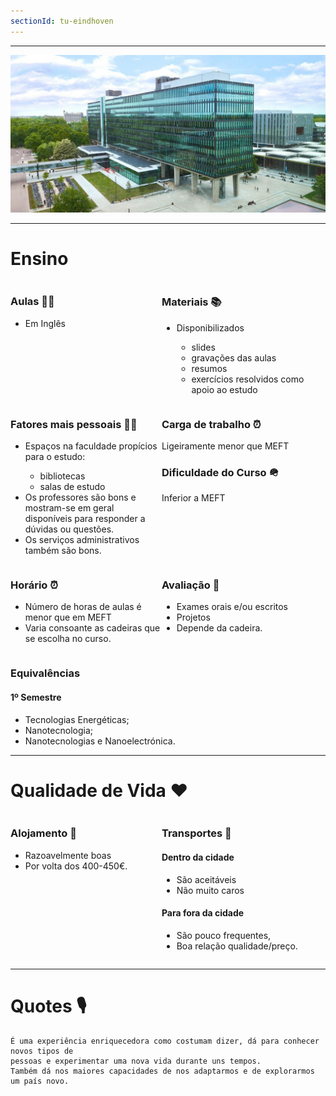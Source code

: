 ```yaml
---
sectionId: tu-eindhoven
---
```


---

<img src="images/tu-eindhoven.jpg" alt="TU Eindhoven" class="rounded-image">

---

# Ensino

<div style="display: flex;">
    <div style="flex-basis: 48%;">
        <h3>Aulas 👩‍🏫</h3>
        <ul>
            <li>Em Inglês</li>
        </ul>
    </div>
    <div style="flex-basis: 48%;">
        <h3>Materiais 📚</h3>
        <ul>
            <li>Disponibilizados</li>
            <ul>
                <li>slides</li>
                <li>gravações das aulas</li>
                <li>resumos</li>
                <li>exercícios resolvidos como apoio ao estudo</li>
            </ul>
        </ul>
    </div>
</div>

<div style="display: flex;">
    <div style="flex-basis: 48%;">
        <h3>Fatores mais pessoais 🙍‍♂️</h3>
        <ul>
            <li>Espaços na faculdade propícios para o estudo:</li>
            <ul>
                <li>bibliotecas</li>
                <li>salas de estudo</li>
            </ul>
            <li>Os professores são bons e mostram-se em geral disponíveis para responder a dúvidas ou questões.</li>
            <li>Os serviços administrativos também são bons.</li>
        </ul>
    </div>
    <div style="flex-basis: 48%;">
        <h3>Carga de trabalho ⏰</h3>
        <p>Ligeiramente menor que MEFT</p>
        <h3>Dificuldade do Curso 🪖</h3>
        <p>Inferior a MEFT</p>
    </div>
</div>

<div style="display: flex;">
    <div style="flex-basis: 48%;">
        <h3>Horário ⏰</h3>
        <ul>
            <li>Número de horas de aulas é menor que em MEFT</li>
            <li>Varia consoante as cadeiras que se escolha no curso.</li>
        </ul>
    </div>
    <div style="flex-basis: 48%;">
        <h3>Avaliação 🧐</h3>
        <ul>
            <li>Exames orais e/ou escritos</li>
            <li>Projetos</li>
            <li>Depende da cadeira.</li>
        </ul>
    </div>
</div>

### Equivalências

#### 1º Semestre

-   Tecnologias Energéticas;
-   Nanotecnologia;
-   Nanotecnologias e Nanoelectrónica.

---

# Qualidade de Vida ❤️

<div style="display: flex;">
    <div style="flex-basis: 48%;">
        <h3>Alojamento 🏡</h3>
        <ul>
            <li>Razoavelmente boas</li>
            <li>Por volta dos 400-450€.</li>
        </ul>
    </div>
    <div style="flex-basis: 48%;">
        <h3>Transportes 🚌</h3>
        <h4>Dentro da cidade</h4>
        <ul>
            <li>São aceitáveis</li>
            <li>Não muito caros</li>
        </ul>
        <h4>Para fora da cidade</h4>
        <ul>
            <li>São pouco frequentes,</li>
            <li>Boa relação qualidade/preço.</li>
        </ul>
    </div>
</div>

---

# Quotes 🎙️

```
É uma experiência enriquecedora como costumam dizer, dá para conhecer novos tipos de
pessoas e experimentar uma nova vida durante uns tempos.
Também dá nos maiores capacidades de nos adaptarmos e de explorarmos um país novo.
```
